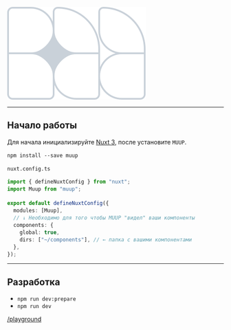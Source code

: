 ![muup](./assets/muup.svg)

---
## Начало работы

Для начала инициализируйте [Nuxt 3](https://v3.nuxtjs.org/getting-started/quick-start), после установите `MUUP`.

```
npm install --save muup
```
`nuxt.config.ts`
```ts
import { defineNuxtConfig } from "nuxt";
import Muup from "muup";

export default defineNuxtConfig({
  modules: [Muup],
  // ↓ Необходимо для того чтобы MUUP "видел" ваши компоненты
  components: {
    global: true,
    dirs: ["~/components"], // ← папка с вашими компонентами
  },
});
```
---

## Разработка

- `npm run dev:prepare`
- `npm run dev` 

[/playground](./playground)
